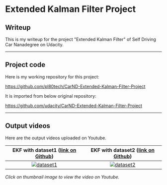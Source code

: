 # **Extended Kalman Filter Project** 

## Writeup

This is my writeup for the project "Extended Kalman Filter" of Self Driving Car Nanadegree on Udacity.

---
## Project code

Here is my working repository for this project:

https://github.com/pl80tech/CarND-Extended-Kalman-Filter-Project

It is imported from below original repository:

https://github.com/udacity/CarND-Extended-Kalman-Filter-Project

---
## Output videos

Here are the output videos uploaded on Youtube.

| EKF with dataset1 ([link on Github](https://github.com/pl80tech/CarND-Extended-Kalman-Filter-Project/blob/master/output/EKF_with_dataset1.mp4)) | EKF with dataset2 ([link on Github](https://github.com/pl80tech/CarND-Extended-Kalman-Filter-Project/blob/master/output/EKF_with_dataset2.mp4)) |
|:-------------------------------:|:---------------------------------:|
| [![dataset1](https://i.ytimg.com/vi/K-3rZD_VK8A/hqdefault.jpg)](https://www.youtube.com/watch?v=K-3rZD_VK8A) | [![dataset2](https://i.ytimg.com/vi/ZAF9MD6ONr0/hqdefault.jpg)](https://www.youtube.com/watch?v=ZAF9MD6ONr0) |

*Click on thumbnail image to view the video on Youtube.*